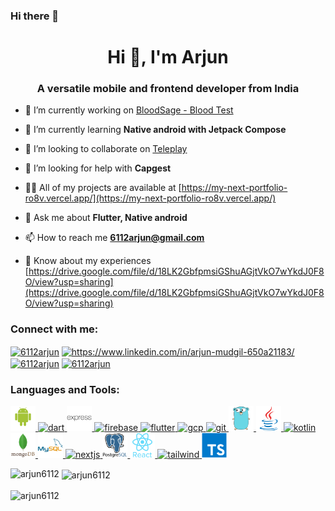 ### Hi there 👋

<h1 align="center">Hi 👋, I'm Arjun</h1>
<h3 align="center">A versatile mobile and frontend developer from India</h3>



- 🔭 I’m currently working on [BloodSage - Blood Test ](https://github.com/Arjun6112/b_report)

- 🌱 I’m currently learning **Native android with Jetpack Compose**

- 👯 I’m looking to collaborate on [Teleplay](https://github.com/Arjun6112/teleplay)

- 🤝 I’m looking for help with **Capgest**

- 👨‍💻 All of my projects are available at [https://my-next-portfolio-ro8v.vercel.app/](https://my-next-portfolio-ro8v.vercel.app/)

- 💬 Ask me about **Flutter, Native android**

- 📫 How to reach me **6112arjun@gmail.com**

- 📄 Know about my experiences [https://drive.google.com/file/d/18LK2GbfpmsiGShuAGjtVkO7wYkdJ0F8O/view?usp=sharing](https://drive.google.com/file/d/18LK2GbfpmsiGShuAGjtVkO7wYkdJ0F8O/view?usp=sharing)

<h3 align="left">Connect with me:</h3>
<p align="left">
<a href="https://twitter.com/6112arjun" target="blank"><img align="center" src="https://raw.githubusercontent.com/rahuldkjain/github-profile-readme-generator/master/src/images/icons/Social/twitter.svg" alt="6112arjun" height="30" width="40" /></a>
<a href="https://linkedin.com/in/https://www.linkedin.com/in/arjun-mudgil-650a21183/" target="blank"><img align="center" src="https://raw.githubusercontent.com/rahuldkjain/github-profile-readme-generator/master/src/images/icons/Social/linked-in-alt.svg" alt="https://www.linkedin.com/in/arjun-mudgil-650a21183/" height="30" width="40" /></a>
<a href="https://instagram.com/6112arjun" target="blank"><img align="center" src="https://raw.githubusercontent.com/rahuldkjain/github-profile-readme-generator/master/src/images/icons/Social/instagram.svg" alt="6112arjun" height="30" width="40" /></a>
<a href="https://www.leetcode.com/6112arjun" target="blank"><img align="center" src="https://raw.githubusercontent.com/rahuldkjain/github-profile-readme-generator/master/src/images/icons/Social/leet-code.svg" alt="6112arjun" height="30" width="40" /></a>
</p>

<h3 align="left">Languages and Tools:</h3>
<p align="left"> <a href="https://developer.android.com" target="_blank" rel="noreferrer"> <img src="https://raw.githubusercontent.com/devicons/devicon/master/icons/android/android-original-wordmark.svg" alt="android" width="40" height="40"/> </a> <a href="https://dart.dev" target="_blank" rel="noreferrer"> <img src="https://www.vectorlogo.zone/logos/dartlang/dartlang-icon.svg" alt="dart" width="40" height="40"/> </a> <a href="https://expressjs.com" target="_blank" rel="noreferrer"> <img src="https://raw.githubusercontent.com/devicons/devicon/master/icons/express/express-original-wordmark.svg" alt="express" width="40" height="40"/> </a> <a href="https://firebase.google.com/" target="_blank" rel="noreferrer"> <img src="https://www.vectorlogo.zone/logos/firebase/firebase-icon.svg" alt="firebase" width="40" height="40"/> </a> <a href="https://flutter.dev" target="_blank" rel="noreferrer"> <img src="https://www.vectorlogo.zone/logos/flutterio/flutterio-icon.svg" alt="flutter" width="40" height="40"/> </a> <a href="https://cloud.google.com" target="_blank" rel="noreferrer"> <img src="https://www.vectorlogo.zone/logos/google_cloud/google_cloud-icon.svg" alt="gcp" width="40" height="40"/> </a> <a href="https://git-scm.com/" target="_blank" rel="noreferrer"> <img src="https://www.vectorlogo.zone/logos/git-scm/git-scm-icon.svg" alt="git" width="40" height="40"/> </a> <a href="https://golang.org" target="_blank" rel="noreferrer"> <img src="https://raw.githubusercontent.com/devicons/devicon/master/icons/go/go-original.svg" alt="go" width="40" height="40"/> </a> <a href="https://www.java.com" target="_blank" rel="noreferrer"> <img src="https://raw.githubusercontent.com/devicons/devicon/master/icons/java/java-original.svg" alt="java" width="40" height="40"/> </a> <a href="https://kotlinlang.org" target="_blank" rel="noreferrer"> <img src="https://www.vectorlogo.zone/logos/kotlinlang/kotlinlang-icon.svg" alt="kotlin" width="40" height="40"/> </a> <a href="https://www.mongodb.com/" target="_blank" rel="noreferrer"> <img src="https://raw.githubusercontent.com/devicons/devicon/master/icons/mongodb/mongodb-original-wordmark.svg" alt="mongodb" width="40" height="40"/> </a> <a href="https://www.mysql.com/" target="_blank" rel="noreferrer"> <img src="https://raw.githubusercontent.com/devicons/devicon/master/icons/mysql/mysql-original-wordmark.svg" alt="mysql" width="40" height="40"/> </a> <a href="https://nextjs.org/" target="_blank" rel="noreferrer"> <img src="https://cdn.worldvectorlogo.com/logos/nextjs-2.svg" alt="nextjs" width="40" height="40"/> </a> <a href="https://www.postgresql.org" target="_blank" rel="noreferrer"> <img src="https://raw.githubusercontent.com/devicons/devicon/master/icons/postgresql/postgresql-original-wordmark.svg" alt="postgresql" width="40" height="40"/> </a> <a href="https://reactjs.org/" target="_blank" rel="noreferrer"> <img src="https://raw.githubusercontent.com/devicons/devicon/master/icons/react/react-original-wordmark.svg" alt="react" width="40" height="40"/> </a> <a href="https://tailwindcss.com/" target="_blank" rel="noreferrer"> <img src="https://www.vectorlogo.zone/logos/tailwindcss/tailwindcss-icon.svg" alt="tailwind" width="40" height="40"/> </a> <a href="https://www.typescriptlang.org/" target="_blank" rel="noreferrer"> <img src="https://raw.githubusercontent.com/devicons/devicon/master/icons/typescript/typescript-original.svg" alt="typescript" width="40" height="40"/> </a> </p>

<p><img align="left" src="https://github-readme-stats.vercel.app/api/top-langs?username=arjun6112&show_icons=true&locale=en&layout=compact" alt="arjun6112" /></p>

<p>&nbsp;<img align="center" src="https://github-readme-stats.vercel.app/api?username=arjun6112&show_icons=true&locale=en" alt="arjun6112" /></p>

<p><img align="center" src="https://github-readme-streak-stats.herokuapp.com/?user=arjun6112&" alt="arjun6112" /></p>


